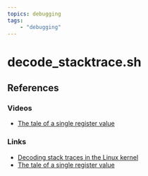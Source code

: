 ```yaml
---
topics: debugging
tags:
    - "debugging"
---
```


# decode_stacktrace.sh

## References

### Videos

- [The tale of a single register value](https://blog.cloudflare.com/the-tale-of-a-single-register-value/)

### Links

- [Decoding stack traces in the Linux kernel](https://www.desmondcheong.com/blog/2021/06/02/decoding-stack-traces-in-the-linux-kernel/)
- [The tale of a single register value](https://blog.cloudflare.com/the-tale-of-a-single-register-value/)
